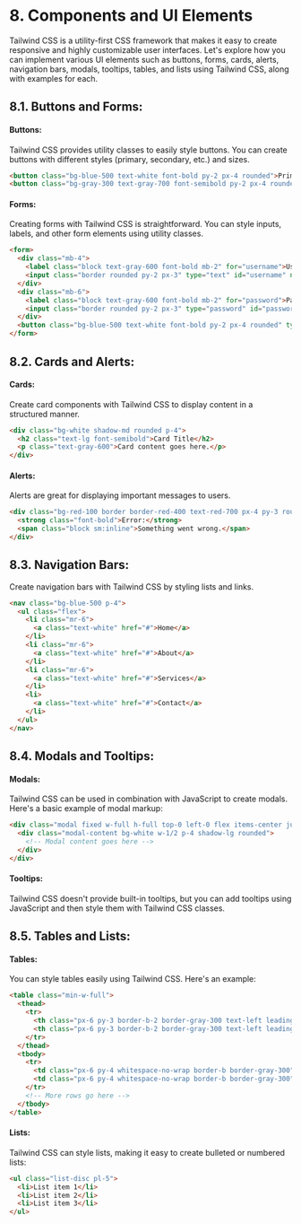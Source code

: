 # 8. Components and UI Elements

Tailwind CSS is a utility-first CSS framework that makes it easy to create responsive and highly customizable user interfaces. Let's explore how you can implement various UI elements such as buttons, forms, cards, alerts, navigation bars, modals, tooltips, tables, and lists using Tailwind CSS, along with examples for each.

## 8.1. Buttons and Forms:

#### Buttons:
Tailwind CSS provides utility classes to easily style buttons. You can create buttons with different styles (primary, secondary, etc.) and sizes.

```html
<button class="bg-blue-500 text-white font-bold py-2 px-4 rounded">Primary Button</button>
<button class="bg-gray-300 text-gray-700 font-semibold py-2 px-4 rounded">Secondary Button</button>
```

#### Forms:
Creating forms with Tailwind CSS is straightforward. You can style inputs, labels, and other form elements using utility classes.

```html
<form>
  <div class="mb-4">
    <label class="block text-gray-600 font-bold mb-2" for="username">Username</label>
    <input class="border rounded py-2 px-3" type="text" id="username" name="username" placeholder="Enter your username">
  </div>
  <div class="mb-6">
    <label class="block text-gray-600 font-bold mb-2" for="password">Password</label>
    <input class="border rounded py-2 px-3" type="password" id="password" name="password" placeholder="Enter your password">
  </div>
  <button class="bg-blue-500 text-white font-bold py-2 px-4 rounded" type="submit">Submit</button>
</form>
```

## 8.2. Cards and Alerts:

#### Cards:
Create card components with Tailwind CSS to display content in a structured manner.

```html
<div class="bg-white shadow-md rounded p-4">
  <h2 class="text-lg font-semibold">Card Title</h2>
  <p class="text-gray-600">Card content goes here.</p>
</div>
```

#### Alerts:
Alerts are great for displaying important messages to users.

```html
<div class="bg-red-100 border border-red-400 text-red-700 px-4 py-3 rounded relative" role="alert">
  <strong class="font-bold">Error:</strong>
  <span class="block sm:inline">Something went wrong.</span>
</div>
```

## 8.3. Navigation Bars:

Create navigation bars with Tailwind CSS by styling lists and links.

```html
<nav class="bg-blue-500 p-4">
  <ul class="flex">
    <li class="mr-6">
      <a class="text-white" href="#">Home</a>
    </li>
    <li class="mr-6">
      <a class="text-white" href="#">About</a>
    </li>
    <li class="mr-6">
      <a class="text-white" href="#">Services</a>
    </li>
    <li>
      <a class="text-white" href="#">Contact</a>
    </li>
  </ul>
</nav>
```

## 8.4. Modals and Tooltips:

#### Modals:
Tailwind CSS can be used in combination with JavaScript to create modals. Here's a basic example of modal markup:

```html
<div class="modal fixed w-full h-full top-0 left-0 flex items-center justify-center hidden">
  <div class="modal-content bg-white w-1/2 p-4 shadow-lg rounded">
    <!-- Modal content goes here -->
  </div>
</div>
```

#### Tooltips:
Tailwind CSS doesn't provide built-in tooltips, but you can add tooltips using JavaScript and then style them with Tailwind CSS classes.

## 8.5. Tables and Lists:

#### Tables:
You can style tables easily using Tailwind CSS. Here's an example:

```html
<table class="min-w-full">
  <thead>
    <tr>
      <th class="px-6 py-3 border-b-2 border-gray-300 text-left leading-4 text-blue-500 tracking-wider">Name</th>
      <th class="px-6 py-3 border-b-2 border-gray-300 text-left leading-4 text-blue-500 tracking-wider">Email</th>
    </tr>
  </thead>
  <tbody>
    <tr>
      <td class="px-6 py-4 whitespace-no-wrap border-b border-gray-300">John Doe</td>
      <td class="px-6 py-4 whitespace-no-wrap border-b border-gray-300">john@example.com</td>
    </tr>
    <!-- More rows go here -->
  </tbody>
</table>
```

#### Lists:
Tailwind CSS can style lists, making it easy to create bulleted or numbered lists:

```html
<ul class="list-disc pl-5">
  <li>List item 1</li>
  <li>List item 2</li>
  <li>List item 3</li>
</ul>
```